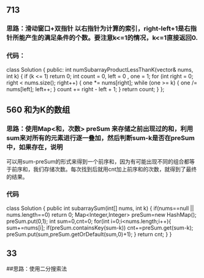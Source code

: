 ## 713 
### 思路：滑动窗口+双指针 以右指针为计算的索引，right-left+1是右指针所能产生的满足条件的个数。要注意k<=1的情况，k<=1直接返回0.
### 代码：
class Solution 
{
public:
    int numSubarrayProductLessThanK(vector<int>& nums, int k) 
    {
        if (k <= 1)
            return 0;
        int count = 0, left = 0 , one = 1;
        for (int right = 0; right < nums.size(); right++)
        {
            one *= nums[right];
            while (one >= k)
            {
                one /= nums[left];
                left++;
            }
            count += right - left + 1;
        }
        return count;
    }
};

## 560 和为K的数组
### 思路：使用Map<和，次数> preSum 来存储之前出现过的和，利用sum来对所有的元素进行逐一叠加，然后判断sum-k是否在preSum中，如果存在，说明
可以用sum-preSum的形式来得到一个前序和，因为有可能出现不同的组合都等于前序和，我们存储次数。每次找到后就用cnt加上前序和的次数，就得到了最终的结果。
### 代码
class Solution {
    public int subarraySum(int[] nums, int k) {
        if(nums==null || nums.length==0) return 0;
        Map<Integer,Integer> preSum=new HashMap();
        preSum.put(0,1);
        int sum=0,cnt=0;
        for(int i=0;i<nums.length;i++){
            sum+=nums[i];
            if(preSum.containsKey(sum-k)) cnt+=preSum.get(sum-k);
            preSum.put(sum,preSum.getOrDefault(sum,0)+1);
        }
        return cnt;
    }
}

## 33
##思路：使用二分搜索法
